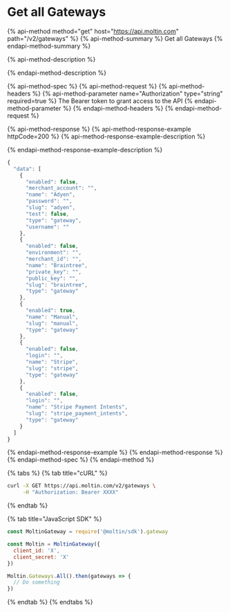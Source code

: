 # Get all Gateways

{% api-method method="get" host="https://api.moltin.com" path="/v2/gateways" %}
{% api-method-summary %}
Get all Gateways
{% endapi-method-summary %}

{% api-method-description %}

{% endapi-method-description %}

{% api-method-spec %}
{% api-method-request %}
{% api-method-headers %}
{% api-method-parameter name="Authorization" type="string" required=true %}
The Bearer token to grant access to the API
{% endapi-method-parameter %}
{% endapi-method-headers %}
{% endapi-method-request %}

{% api-method-response %}
{% api-method-response-example httpCode=200 %}
{% api-method-response-example-description %}

{% endapi-method-response-example-description %}

```javascript
{
  "data": [
    {
      "enabled": false,
      "merchant_account": "",
      "name": "Adyen",
      "password": "",
      "slug": "adyen",
      "test": false,
      "type": "gateway",
      "username": ""
    },
    {
      "enabled": false,
      "environment": "",
      "merchant_id": "",
      "name": "Braintree",
      "private_key": "",
      "public_key": "",
      "slug": "braintree",
      "type": "gateway"
    },
    {
      "enabled": true,
      "name": "Manual",
      "slug": "manual",
      "type": "gateway"
    },
    {
      "enabled": false,
      "login": "",
      "name": "Stripe",
      "slug": "stripe",
      "type": "gateway"
    },
    {
      "enabled": false,
      "login": "",
      "name": "Stripe Payment Intents",
      "slug": "stripe_payment_intents",
      "type": "gateway"
    }
  ]
}
```
{% endapi-method-response-example %}
{% endapi-method-response %}
{% endapi-method-spec %}
{% endapi-method %}

{% tabs %}
{% tab title="cURL" %}
```bash
curl -X GET https://api.moltin.com/v2/gateways \
     -H "Authorization: Bearer XXXX"
```
{% endtab %}

{% tab title="JavaScript SDK" %}
```javascript
const MoltinGateway = require('@moltin/sdk').gateway

const Moltin = MoltinGateway({
  client_id: 'X',
  client_secret: 'X'
})

Moltin.Gateways.All().then(gateways => {
  // Do something
})
```
{% endtab %}
{% endtabs %}

